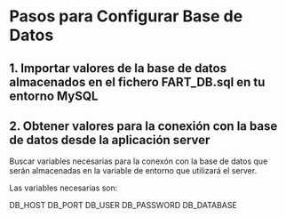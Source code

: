 # Pasos para Configurar Base de Datos

## 1. Importar valores de la base de datos almacenados en el fichero FART_DB.sql en tu entorno MySQL

## 2. Obtener valores para la conexión con la base de datos desde la aplicación server
Buscar variables necesarias para la conexón con la base de datos que serán almacenadas en la variable de entorno que utilizará el server.

Las variables necesarias son:

DB_HOST
DB_PORT
DB_USER
DB_PASSWORD
DB_DATABASE
